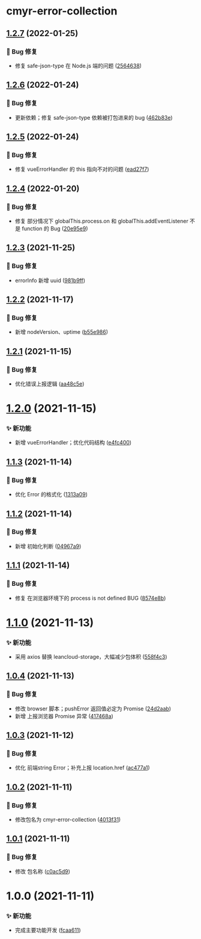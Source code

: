 # cmyr-error-collection

## [1.2.7](https://github.com/CaoMeiYouRen/cmyr-error-collection/compare/v1.2.6...v1.2.7) (2022-01-25)


### 🐛 Bug 修复

* 修复 safe-json-type 在 Node.js 端的问题 ([2564638](https://github.com/CaoMeiYouRen/cmyr-error-collection/commit/2564638))

## [1.2.6](https://github.com/CaoMeiYouRen/cmyr-error-collection/compare/v1.2.5...v1.2.6) (2022-01-24)


### 🐛 Bug 修复

* 更新依赖；修复 safe-json-type 依赖被打包进来的 bug ([462b83e](https://github.com/CaoMeiYouRen/cmyr-error-collection/commit/462b83e))

## [1.2.5](https://github.com/CaoMeiYouRen/cmyr-error-collection/compare/v1.2.4...v1.2.5) (2022-01-24)


### 🐛 Bug 修复

* 修复 vueErrorHandler 的 this 指向不对的问题 ([ead27f7](https://github.com/CaoMeiYouRen/cmyr-error-collection/commit/ead27f7))

## [1.2.4](https://github.com/CaoMeiYouRen/error-collection/compare/v1.2.3...v1.2.4) (2022-01-20)


### 🐛 Bug 修复

* 修复 部分情况下 globalThis.process.on 和 globalThis.addEventListener 不是 function 的 Bug ([20e95e9](https://github.com/CaoMeiYouRen/error-collection/commit/20e95e9))

## [1.2.3](https://github.com/CaoMeiYouRen/error-collection/compare/v1.2.2...v1.2.3) (2021-11-25)


### 🐛 Bug 修复

* errorInfo 新增 uuid ([981b9ff](https://github.com/CaoMeiYouRen/error-collection/commit/981b9ff))

## [1.2.2](https://github.com/CaoMeiYouRen/error-collection/compare/v1.2.1...v1.2.2) (2021-11-17)


### 🐛 Bug 修复

* 新增 nodeVersion、uptime ([b55e986](https://github.com/CaoMeiYouRen/error-collection/commit/b55e986))

## [1.2.1](https://github.com/CaoMeiYouRen/error-collection/compare/v1.2.0...v1.2.1) (2021-11-15)


### 🐛 Bug 修复

* 优化错误上报逻辑 ([aa48c5e](https://github.com/CaoMeiYouRen/error-collection/commit/aa48c5e))

# [1.2.0](https://github.com/CaoMeiYouRen/error-collection/compare/v1.1.3...v1.2.0) (2021-11-15)


### ✨ 新功能

* 新增 vueErrorHandler；优化代码结构 ([e4fc400](https://github.com/CaoMeiYouRen/error-collection/commit/e4fc400))

## [1.1.3](https://github.com/CaoMeiYouRen/error-collection/compare/v1.1.2...v1.1.3) (2021-11-14)


### 🐛 Bug 修复

* 优化 Error 的格式化 ([1313a09](https://github.com/CaoMeiYouRen/error-collection/commit/1313a09))

## [1.1.2](https://github.com/CaoMeiYouRen/error-collection/compare/v1.1.1...v1.1.2) (2021-11-14)


### 🐛 Bug 修复

* 新增 初始化判断 ([04967a9](https://github.com/CaoMeiYouRen/error-collection/commit/04967a9))

## [1.1.1](https://github.com/CaoMeiYouRen/error-collection/compare/v1.1.0...v1.1.1) (2021-11-14)


### 🐛 Bug 修复

* 修复 在浏览器环境下的 process is not defined BUG ([8574e8b](https://github.com/CaoMeiYouRen/error-collection/commit/8574e8b))

# [1.1.0](https://github.com/CaoMeiYouRen/error-collection/compare/v1.0.4...v1.1.0) (2021-11-13)


### ✨ 新功能

* 采用 axios 替换 leancloud-storage，大幅减少包体积 ([558f4c3](https://github.com/CaoMeiYouRen/error-collection/commit/558f4c3))

## [1.0.4](https://github.com/CaoMeiYouRen/error-collection/compare/v1.0.3...v1.0.4) (2021-11-13)


### 🐛 Bug 修复

* 修改 browser 脚本；pushError 返回值必定为 Promise<boolean> ([24d2aab](https://github.com/CaoMeiYouRen/error-collection/commit/24d2aab))
* 新增 上报浏览器 Promise 异常 ([417468a](https://github.com/CaoMeiYouRen/error-collection/commit/417468a))

## [1.0.3](https://github.com/CaoMeiYouRen/error-collection/compare/v1.0.2...v1.0.3) (2021-11-12)


### 🐛 Bug 修复

* 优化 前端string Error；补充上报 location.href ([ac477a1](https://github.com/CaoMeiYouRen/error-collection/commit/ac477a1))

## [1.0.2](https://github.com/CaoMeiYouRen/error-collection/compare/v1.0.1...v1.0.2) (2021-11-11)


### 🐛 Bug 修复

* 修改包名为 cmyr-error-collection ([4013f31](https://github.com/CaoMeiYouRen/error-collection/commit/4013f31))

## [1.0.1](https://github.com/CaoMeiYouRen/error-collection/compare/v1.0.0...v1.0.1) (2021-11-11)


### 🐛 Bug 修复

* 修改 包名称 ([c0ac5d9](https://github.com/CaoMeiYouRen/error-collection/commit/c0ac5d9))

# 1.0.0 (2021-11-11)


### ✨ 新功能

* 完成主要功能开发 ([fcaa611](https://github.com/CaoMeiYouRen/error-collection/commit/fcaa611))
